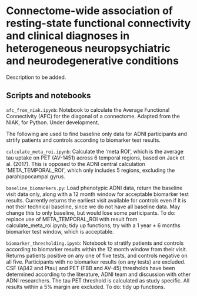 # Connectome-wide association of resting-state functional connectivity and clinical diagnoses in heterogeneous neuropsychiatric and neurodegenerative conditions

Description to be added.

## Scripts and notebooks

`afc_from_niak.ipynb`: Notebook to calculate the Average Functional Connectivity (AFC) for the diagonal of a connectome. Adapted from the NIAK, for Python. Under development.

The following are used to find baseline only data for ADNI participants and strtify patients and controls according to biomarker test results.

`calculate_meta_roi.ipynb`: Calculate the 'meta ROI', which is the average tau uptake on PET (AV-1451) across 6 temporal regions, based on Jack et al. (2017). This is opposed to the ADNI central calculation 'META_TEMPORAL_ROI', which only includes 5 regions, excluding the parahippocampal gyrus.

`baseline_biomarkers.py`: Load phenotypic ADNI data, return the baseline visit data only, along with a 12 month window for acceptable biomarker test results. Currently returns the earliest visit available for controls even if it is not their technical baseline, since we do not have all baseline data. May change this to only baseline, but would lose some participants. To do: replace use of META_TEMPORAL_ROI with result from calculate_meta_roi.ipynb; tidy up functions; try with a 1 year ± 6 months biomarker test window, which is acceptable.

`biomarker_thresholding.ipynb`: Notebook to stratify patients and controls according to biomarker results within the 12 month window from their visit. Returns patients positive on any one of five tests, and controls negative on all five. Participants with no biomarker results (on any tests) are excluded. CSF (Aβ42 and Ptau) and PET (FBB and AV-45) thresholds have been determined according to the literature, ADNI team and discussion with other ADNI researchers. The tau PET threshold is calculated as study specific. All results within a 5% margin are excluded. To do: tidy up functions.
